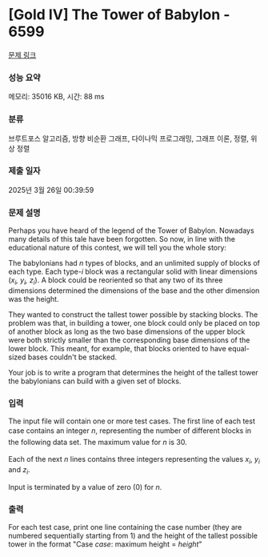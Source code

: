 # [Gold IV] The Tower of Babylon - 6599 

[문제 링크](https://www.acmicpc.net/problem/6599) 

### 성능 요약

메모리: 35016 KB, 시간: 88 ms

### 분류

브루트포스 알고리즘, 방향 비순환 그래프, 다이나믹 프로그래밍, 그래프 이론, 정렬, 위상 정렬

### 제출 일자

2025년 3월 26일 00:39:59

### 문제 설명

<p>Perhaps you have heard of the legend of the Tower of Babylon. Nowadays many details of this tale have been forgotten. So now, in line with the educational nature of this contest, we will tell you the whole story:</p>

<p>The babylonians had <em>n</em> types of blocks, and an unlimited supply of blocks of each type. Each type-<em>i</em> block was a rectangular solid with linear dimensions (<em>x<sub>i</sub>, y<sub>i</sub>, z<sub>i</sub></em>). A block could be reoriented so that any two of its three dimensions determined the dimensions of the base and the other dimension was the height.</p>

<p>They wanted to construct the tallest tower possible by stacking blocks. The problem was that, in building a tower, one block could only be placed on top of another block as long as the two base dimensions of the upper block were both strictly smaller than the corresponding base dimensions of the lower block. This meant, for example, that blocks oriented to have equal-sized bases couldn't be stacked.</p>

<p>Your job is to write a program that determines the height of the tallest tower the babylonians can build with a given set of blocks.</p>

### 입력 

 <p>The input file will contain one or more test cases. The first line of each test case contains an integer <em>n</em>, <span style="line-height:1.6em">representing the number of different blocks in the following data set. The maximum value for </span><em style="line-height:1.6em">n</em><span style="line-height:1.6em"> is 30.</span></p>

<p>Each of the next <em>n</em> lines contains three integers representing the values <em>x<sub>i</sub></em>, <em>y<sub>i</sub></em> and <em>z<sub>i</sub></em>.</p>

<p>Input is terminated by a value of zero (0) for <em>n</em>.</p>

### 출력 

 <p>For each test case, print one line containing the case number (they are numbered sequentially starting from 1) and the height of the tallest possible tower in the format "Case <em>case</em>: maximum height = <em>height</em>"</p>

